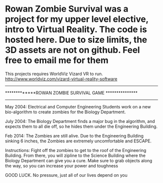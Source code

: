 ﻿# Rowan Zombie Survival was a project for my upper level elective, intro to Virtual Reality. The code is hosted here. Due to size limits, the 3D assets are not on github. Feel free to email me for them
 This projects requires WorldViz Vizard VR to run. http://www.worldviz.com/vizard-virtual-reality-software
 
******************************************************* 
*************ROWAN ZOMBIE SURVIVAL GAME ***************
******************************************************* 


May  2004: Electrical and Computer Engineering Students work on a new
           bio-algorithm to create zombies for the Biology Department.

July 2004: The Biology Department finds a major bug in the algorithm, and
           expects them to all die off, so he hides them under the Engineering
           Building.

Feb  2014: The Zombies are still alive. Due to the Engineering Building sinking
           6 inches, the Zombies are extremely uncomfortable and ESCAPE.


Instructions: Fight off the zombies to get to the roof of the Engineering
              Building. From there, you will zipline to the Science Building
              where the Biology Department can give you a cure.
              Make sure to grab objects along the way, so you can increase your
              power and toughness

GOOD LUCK. No pressure, just all of our lives depend on you
